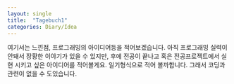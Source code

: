 ```yaml
---
layout: single
title:  "Tagebuch1"
categories: Diary/Idea
---
```


여기서는 느낀점, 프로그래밍의 아이디어등을 적어보겠습니다.
아직 프로그래밍 실력이 안돼서 장황한 이야기가 있을 수 있지만, 후에 전공이 끝나고 혹은 전공프로젝트에서 실현 시키고 싶은 아이디어를 적어볼게요.
일기형식으로 적어 볼까합니다. 그래서 코딩과 관련이 없을 수 도있습니다.
